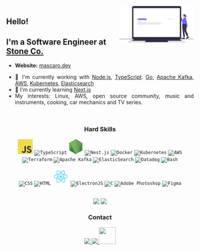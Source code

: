 
<img align='right' width=200 src="assets/undraw_website.svg">

<!-- GREET -->

## Hello!

<!-- PRESENTATION -->

## I'm a **Software Engineer at [Stone Co.](https://github.com/stone-payments)**

<!-- WEBSITE / YOUTUBE / BLOG (LINKS) -->

- **Website:** [mascaro.dev](https://mascaro.dev)

<!-- WORKING AREA -->

<div align="justify">

- 🔭 I'm currently working with [Node.js](https://nodejs.org/en/), [TypeScript](https://www.typescriptlang.org/). [Go](https://go.dev/), [Apache Kafka](https://kafka.apache.org/), [AWS](https://aws.amazon.com/), [Kubernetes](https://kubernetes.io/), [Elasticsearch](https://www.elastic.co/guide/index.html)
- 🌱 I'm currently learning [Next.js](https://nextjs.org/)
- My interests: Linux, AWS, open source community, music and instruments, cooking, car mechanics and TV series.

</div>

<br>

<div align=center>

<!-- HARD SKILLS -->

### **Hard Skills**

<code><img alt="JavaScript" title="JavScript" height="40" src="https://raw.githubusercontent.com/github/explore/80688e429a7d4ef2fca1e82350fe8e3517d3494d/topics/javascript/javascript.png"></code>
<code><img alt="TypeScript" title="TypeScript" height="40" src="https://user-images.githubusercontent.com/38081852/87239831-f8f7b100-c3e9-11ea-92df-5d7c8c4458d2.png"></code>
<code><img alt="NodeJS" title="NodeJS" height="40" src="https://raw.githubusercontent.com/github/explore/80688e429a7d4ef2fca1e82350fe8e3517d3494d/topics/nodejs/nodejs.png"></code>
<code><img alt="Nest.js" title="Nest.js" height="40" src="https://user-images.githubusercontent.com/38081852/190885829-85789bcf-9376-4cf6-9589-ee8104c7da3b.png"></code>
<code><img alt="Docker" title="Docker" height="45" src="https://user-images.githubusercontent.com/38081852/190885254-03d61b90-cef6-4292-abd3-f5c8331d395d.png"></code>
<code><img alt="Kubernetes" title="Kubernetes" height="45" src="https://user-images.githubusercontent.com/38081852/190885300-1a48601d-5ef6-4440-b951-c51fa2ae0dc4.png"></code>
<code><img alt="AWS" title="AWS" height="40" src="https://user-images.githubusercontent.com/38081852/190885362-f8a56e8f-080c-4228-8715-03f4e4959f7f.png"></code>
<code><img alt="Terraform" title="Terraform" height="40" src="https://user-images.githubusercontent.com/38081852/190885762-8cd20370-675d-4a0f-b966-c3d47f83453b.png"></code>
<code><img alt="Apache Kafka" title="Apache Kafka" height="40" src="https://user-images.githubusercontent.com/38081852/190885834-b9e8b310-ee83-45f1-ae52-6db9f95f4094.png"></code>
<code><img alt="ElasticSearch" title="ElasticSearch" height="40" src="https://user-images.githubusercontent.com/38081852/190885837-0c045f2e-863a-45d2-ba1e-0db68240d616.svg"></code>
<code><img alt="Datadog" title="Datadog" height="40" src="https://user-images.githubusercontent.com/38081852/190885841-66ef2390-ada3-45e8-b189-d5973911b828.png"></code>
<code><img alt="Bash" title="Shell Script Bash" height="40" src="https://user-images.githubusercontent.com/38081852/87240002-bcc55000-c3eb-11ea-8dcd-050031c509b4.png"></code>

<code><img alt="CSS" title="CSS" height="50" src="https://user-images.githubusercontent.com/38081852/87240029-0f067100-c3ec-11ea-8075-74e821ece9c0.png"></code>
<code><img alt="HTML" title="HTML" height="50" src="https://user-images.githubusercontent.com/38081852/87240030-0f9f0780-c3ec-11ea-8370-829ea755b6e9.png"></code>
<code><img alt="React / React Native" title="React / React Native" height="45" src="https://raw.githubusercontent.com/github/explore/80688e429a7d4ef2fca1e82350fe8e3517d3494d/topics/react/react.png"></code>
<code><img alt="ElectronJS" title="ElectronJS" height="40" src="https://user-images.githubusercontent.com/38081852/87337699-3eb39700-c51a-11ea-9702-566c72a887a6.png"></code>
<code><img alt="C" title="C" height="48" src="https://user-images.githubusercontent.com/38081852/87239904-ab2f7880-c3ea-11ea-8ec9-ed6d29129685.png"></code>
<code><img alt="Adobe Photoshop" title="Adobe Photoshop" height="40" src="https://user-images.githubusercontent.com/38081852/87336075-b2a07000-c517-11ea-91d6-291fc6341806.png"></code>
<code><img alt="Figma" title="Figma" height="45" src="https://user-images.githubusercontent.com/38081852/87336309-03b06400-c518-11ea-9981-8b0b7c9d5ca8.png"></code>

<br>

<!-- GITHUB STATUS -->
<div>
  <img height="180em" src="https://github-readme-stats-ashen-two-22.vercel.app/api?username=ClaudioMascaro&show_icons=true&theme=dracula&include_all_commits=true&count_private=true&hide_rank=true"/>
  <img height="180em" src="https://github-readme-stats.vercel.app/api/top-langs/?username=ClaudioMascaro&layout=compact&langs_count=16&theme=dracula&include_all_commits=true"/>
</div>

<!-- CONTACT -->

### **Contact**

<a href="https://www.linkedin.com/in/claudio-mascaro-1118b4125/" target="_blank">
<img width=45 src="https://user-images.githubusercontent.com/38081852/86829801-3b786100-c06b-11ea-81de-7c1023d6214a.png">
</a>

<a href="https://www.instagram.com/clmascaro/" target="_blank">
<img width=45 src="https://user-images.githubusercontent.com/38081852/86829800-3adfca80-c06b-11ea-866a-4b6e716f7ed0.png">
</a>

<a href="mailto:claudiormascaro@gmail.com" target="_blank">
<img width=45 height=45 src="https://user-images.githubusercontent.com/38081852/86829797-39ae9d80-c06b-11ea-9b5e-c9ade9446951.png">
</a>

</div>
